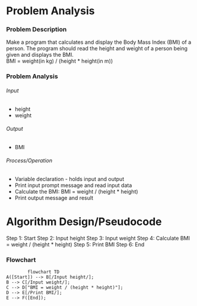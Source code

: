 # Problem Analysis
### Problem Description
Make a program that calculates and display the Body Mass Index (BMI) of a person. The program should read the height and weight of a person being given and displays the BMI. <br />
BMI = weight(in kg) / (height * height(in m))

### Problem Analysis
###### Input
- height
- weight
###### Output
- BMI
###### Process/Operation
- Variable declaration - holds input and output
- Print input prompt message and read input data
- Calculate the BMI:
        BMI = weight / (height * height)
- Print output message and result

# Algorithm Design/Pseudocode
Step 1: Start
Step 2: Input height
Step 3: Input weight
Step 4: Calculate BMI = weight / (height * height)
Step 5: Print BMI
Step 6: End

### Flowchart

```mermaid
        flowchart TD
A([Start]) --> B[/Input height/];
B --> C[/Input weight/];
C --> D["BMI = weight / (height * height)"];
D --> E[/Print BMI/];
E --> F([End]);
```
